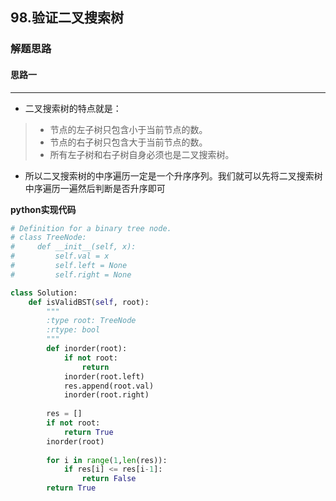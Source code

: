 ## 98.验证二叉搜索树
### 解题思路
#### 思路一
****
- 二叉搜索树的特点就是：
> - 节点的左子树只包含小于当前节点的数。  
> - 节点的右子树只包含大于当前节点的数。
> - 所有左子树和右子树自身必须也是二叉搜索树。
- 所以二叉搜索树的中序遍历一定是一个升序序列。我们就可以先将二叉搜索树中序遍历一遍然后判断是否升序即可

**python实现代码**
```python
# Definition for a binary tree node.
# class TreeNode:
#     def __init__(self, x):
#         self.val = x
#         self.left = None
#         self.right = None

class Solution:
    def isValidBST(self, root):
        """
        :type root: TreeNode
        :rtype: bool
        """
        def inorder(root):
            if not root:
                return 
            inorder(root.left)
            res.append(root.val)
            inorder(root.right)
        
        res = []
        if not root:
            return True
        inorder(root)
        
        for i in range(1,len(res)):
            if res[i] <= res[i-1]:
                return False
        return True
        

```

